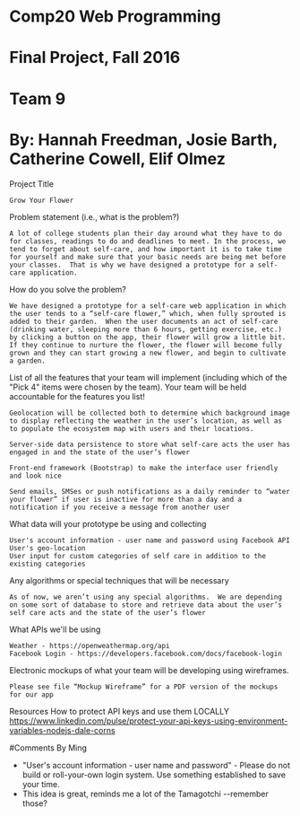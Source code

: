 # Comp20 Web Programming 
# Final Project, Fall 2016
# Team 9
# By: Hannah Freedman, Josie Barth, Catherine Cowell, Elif Olmez

Project Title

    Grow Your Flower 

Problem statement (i.e., what is the problem?)

    A lot of college students plan their day around what they have to do for classes, readings to do and deadlines to meet. In the process, we tend to forget about self-care, and how important it is to take time for yourself and make sure that your basic needs are being met before your classes.  That is why we have designed a prototype for a self-care application.  

How do you solve the problem? 

    We have designed a prototype for a self-care web application in which the user tends to a “self-care flower,” which, when fully sprouted is added to their garden.  When the user documents an act of self-care (drinking water, sleeping more than 6 hours, getting exercise, etc.) by clicking a button on the app, their flower will grow a little bit. If they continue to nurture the flower, the flower will become fully grown and they can start growing a new flower, and begin to cultivate a garden.

List of all the features that your team will implement (including which of the "Pick 4" items were chosen by the team). Your team will be held accountable for the features you list!

    Geolocation will be collected both to determine which background image to display reflecting the weather in the user’s location, as well as to populate the ecosystem map with users and their locations. 

    Server-side data persistence to store what self-care acts the user has engaged in and the state of the user’s flower

    Front-end framework (Bootstrap) to make the interface user friendly and look nice

    Send emails, SMSes or push notifications as a daily reminder to “water your flower” if user is inactive for more than a day and a notification if you receive a message from another user

What data will your prototype be using and collecting

    User's account information - user name and password using Facebook API
    User's geo-location
    User input for custom categories of self care in addition to the existing categories


Any algorithms or special techniques that will be necessary

    As of now, we aren’t using any special algorithms.  We are depending on some sort of database to store and retrieve data about the user’s self care acts and the state of the user’s flower

What APIs we'll be using

    Weather - https://openweathermap.org/api
    Facebook Login - https://developers.facebook.com/docs/facebook-login

Electronic mockups of what your team will be developing using wireframes.

    Please see file “Mockup Wireframe” for a PDF version of the mockups for our app

Resources
    How to protect API keys and use them LOCALLY
        https://www.linkedin.com/pulse/protect-your-api-keys-using-environment-variables-nodejs-dale-corns

#Comments By Ming
* "User's account information - user name and password" - Please do not build or roll-your-own login system.  Use something established to save your time.
* This idea is great, reminds me a lot of the Tamagotchi --remember those?
